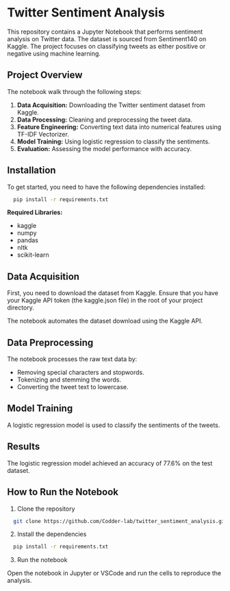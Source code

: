 # Twitter Sentiment Analysis

This repository contains a Jupyter Notebook that performs sentiment analysis on Twitter data. The dataset is sourced from Sentiment140 on Kaggle. The project focuses on classifying tweets as either positive or negative using machine learning.

## Project Overview

The notebook walk through the following steps:

1. **Data Acquisition:** Downloading the Twitter sentiment dataset from Kaggle.
2. **Data Processing:** Cleaning and preprocessing the tweet data.
3. **Feature Engineering:** Converting text data into numerical features using TF-IDF Vectorizer.
4. **Model Training:** Using logistic regression to classify the sentiments.
5. **Evaluation:** Assessing the model performance with accuracy.

## Installation

To get started, you need to have the following dependencies installed:

```bash
  pip install -r requirements.txt
```

**Required Libraries:**

- kaggle
- numpy
- pandas
- nltk
- scikit-learn

## Data Acquisition

First, you need to download the dataset from Kaggle. Ensure that you have your Kaggle API token (the kaggle.json file) in the root of your project directory.

The notebook automates the dataset download using the Kaggle API.

## Data Preprocessing

The notebook processes the raw text data by:

- Removing special characters and stopwords.
- Tokenizing and stemming the words.
- Converting the tweet text to lowercase.

## Model Training

A logistic regression model is used to classify the sentiments of the tweets.

## Results

The logistic regression model achieved an accuracy of 77.6% on the test dataset.

## How to Run the Notebook

1. Clone the repository

```bash
  git clone https://github.com/Codder-lab/twitter_sentiment_analysis.git
```

2. Install the dependencies

```bash
  pip install -r requirements.txt
```

3. Run the notebook

Open the notebook in Jupyter or VSCode and run the cells to reproduce the analysis.
